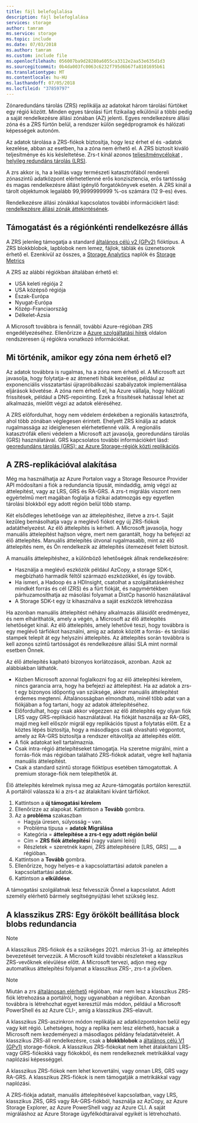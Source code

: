```yaml
---
title: fájl belefoglalása
description: fájl belefoglalása
services: storage
author: tamram
ms.service: storage
ms.topic: include
ms.date: 07/03/2018
ms.author: tamram
ms.custom: include file
ms.openlocfilehash: 056007ba9d28280a6055ca3312e2aa53e635d1d3
ms.sourcegitcommit: 0b4da003fc0063c6232f795d6b67fa8101695b61
ms.translationtype: MT
ms.contentlocale: hu-HU
ms.lasthandoff: 07/05/2018
ms.locfileid: "37859797"
---
```

Zónaredundáns tárolás (ZRS) replikálja az adatokat három tárolási fürtöket egy régió között. Minden egyes tárolási fürt fizikailag elkülönül a többi pedig a saját rendelkezésre állási zónában (AZ) jelenti. Egyes rendelkezésre állási zóna és a ZRS fürtön belül, a rendszer külön segédprogramok és hálózati képességek autonóm.

Az adatok tárolása a ZRS-fiókok biztosítja, hogy lesz érhet el és -adatok kezelése, abban az esetben, ha a zóna nem érhető el. A ZRS biztosít kiváló teljesítménye és kis késleltetése. Zrs-t kínál azonos [teljesítménycélokat](../articles/storage/common/storage-scalability-targets.md) , [helyileg redundáns tárolás (LRS)](../articles/storage/common/storage-redundancy-lrs.md).

A zrs akkor is, ha a leállás vagy természeti katasztrófából rendereli zónaszintű adatközpont elérhetetlenné erős konzisztencia, erős tartósság és magas rendelkezésre állást igénylő forgatókönyvek esetén. A ZRS kínál a tárolt objektumok legalább 99,9999999999 %-os számára (12 9-es) éves.

Rendelkezésre állási zónákkal kapcsolatos további információkért lásd: [rendelkezésre állási zónák áttekintésének](https://docs.microsoft.com/azure/availability-zones/az-overview).

## <a name="support-coverage-and-regional-availability"></a>Támogatást és a régiónkénti rendelkezésre állás
A ZRS jelenleg támogatja a standard [általános célú v2 (GPv2)](../articles/storage/common/storage-account-options.md#general-purpose-v2) fióktípus. A ZRS blokkblobok, lapblobok nem lemez, fájlok, táblák és üzenetsorok érhető el. Ezenkívül az összes, a [Storage Analytics](../articles/storage/common/storage-analytics.md) naplók és [Storage Metrics](../articles/storage/common/storage-enable-and-view-metrics.md)

A ZRS az alábbi régiókban általában érhető el:

- USA keleti régiója 2
- USA középső régiója
- Észak-Európa
- Nyugat-Európa
- Közép-Franciaország
- Délkelet-Ázsia

A Microsoft továbbra is fennáll, további Azure-régióban ZRS engedélyezéséhez. Ellenőrizze a [Azure szolgáltatási hírek](https://azure.microsoft.com/updates/) oldalon rendszeresen új régiókra vonatkozó információkat.

## <a name="what-happens-when-a-zone-becomes-unavailable"></a>Mi történik, amikor egy zóna nem érhető el?

Az adatok továbbra is rugalmas, ha a zóna nem érhető el. A Microsoft azt javasolja, hogy folytatja-e az átmeneti hibák kezelése, például az exponenciális visszatartási újrapróbálkozási szabályzatok implementálása eljárások követése. A zóna nem érhető el, ha Azure vállalja, hogy hálózati frissítések, például a DNS-repointing. Ezek a frissítések hatással lehet az alkalmazás, mielőtt végzi az adatok eléréséhez.

A ZRS előfordulhat, hogy nem védelem érdekében a regionális katasztrófa, ahol több zónában véglegesen érintett. Ehelyett ZRS kínálja az adatok rugalmassága az ideiglenesen elérhetetlenné válik. A regionális katasztrófák elleni védelem a Microsoft azt javasolja, georedundáns tárolás (GRS) használatával. GRS kapcsolatos további információkért lásd: [georedundáns tárolás (GRS): az Azure Storage-régiók közti replikációs](../articles/storage/common/storage-redundancy-grs.md).

## <a name="converting-to-zrs-replication"></a>A ZRS-replikációval alakítása
Még ma használhatja az Azure Portalon vagy a Storage Resource Provider API módosítani a fiók a redundancia típusát, mindaddig, amíg végzi az áttelepítést, vagy az LRS, GRS és RA-GRS. A zrs-t migrálás viszont nem egyértelmű mert magában foglalja a fizikai adatmozgás egy egyetlen tárolási blokkból egy adott régión belül több stamp. 

Két elsődleges lehetősége van az áttelepítéshez, illetve a zrs-t. Saját kezűleg bemásolhatja vagy a meglévő fiókot egy új ZRS-fiókok adatáthelyezést. Az élő áttelepítés is kérheti. A Microsoft javasolja, hogy manuális áttelepítést hajtson végre, mert nem garantált, hogy ha befejezi az élő áttelepítés. Manuális áttelepítés útvonal rugalmasabb, mint az élő áttelepítés nem, és Ön rendelkezik az áttelepítés ütemezését felett biztosít.

A manuális áttelepítéshez, a különböző lehetőségek állnak rendelkezésére:
- Használja a meglévő eszközök például AzCopy, a storage SDK-t, megbízható harmadik féltől származó eszközökkel, és így tovább.
- Ha ismeri, a Hadoop és a HDInsight, csatolhat a szolgáltatáskéréshez mindkét forrás és cél (ZRS) és a fürt fiókját, és nagymértékben párhuzamosíthatja az másolási folyamat a DistCp hasonló használatával
- A Storage SDK-t egy íz kihasználva a saját eszközök létrehozása

Ha azonban manuális áttelepítést néhány alkalmazás állásidőt eredményez, és nem elháríthatók, amely a végén, a Microsoft az élő áttelepítés lehetőséget kínál. Az élő áttelepítés, amely lehetővé teszi, hogy továbbra is egy meglévő tárfiókot használni, amíg az adatok között a forrás- és tárolási stampek telepít át egy helyszíni áttelepítés. Az áttelepítés során továbbra is kell azonos szintű tartósságot és rendelkezésre állási SLA mint normál esetben Önnek.

Az élő áttelepítés kapható bizonyos korlátozások, azonban. Azok az alábbiakban láthatók.

- Közben Microsoft azonnal foglalkozni fog az élő áttelepítési kérelem, nincs garancia arra, hogy ha befejezi az áttelepítést. Ha az adatok a zrs-t egy bizonyos időpontig van szüksége, akkor manuális áttelepítést érdemes megtenni. Általánosságban elmondható, minél több adat van a fiókjában a fog tartani, hogy az adatok áttelepítéséhez. 
- Előfordulhat, hogy csak akkor végezzen az élő áttelepítés egy olyan fiók LRS vagy GRS-replikáció használatával. Ha fiókját használja az RA-GRS, majd meg kell először migrál egy replikációs típust a folytatás előtt. Ez a köztes lépés biztosítja, hogy a másodlagos csak olvasható végpontot, amely az RA-GRS biztosítja a rendszer eltávolítja az áttelepítés előtt.
- A fiók adatokat kell tartalmaznia.
- Csak intra-régió áttelepítéseket támogatja. Ha szeretne migrálni, mint a forrás-fiók más régióban található ZRS-fiókok adatait, végre kell hajtania manuális áttelepítést.
- Csak a standard szintű storage fióktípus esetében támogatottak. A premium storage-fiók nem telepíthetők át.

Élő áttelepítés kérelmek nyissa meg az Azure-támogatás portálon keresztül. A portálról válassza ki a zrs-t az átalakítani kívánt tárfiókot.
1. Kattintson a **új támogatási kérelem**
2. Ellenőrizze az alapokat. Kattintson a **Tovább** gombra. 
3. Az a **probléma** szakaszban 
    - Hagyja üresen, súlyosság – van.
    - Probléma típusa = **adatok Migrálása**
    - Kategória = **áttelepítése a zrs-t egy adott régión belül**
    - Cím = **ZRS fiók áttelepítési** (vagy valami leíró)
    - Részletek = szeretnék kapni, ZRS áttelepítésére [LRS, GRS] ___ a régióban. 
4. Kattintson a **Tovább** gombra.
5. Ellenőrizze, hogy helyes-e a kapcsolattartási adatok panelen a kapcsolattartási adatok.
6. Kattintson a **elküldése**.

A támogatási szolgálatnak lesz felvesszük Önnel a kapcsolatot. Adott személy elérhető bármely segítségnyújtási lehet szükség lesz. 

## <a name="zrs-classic-a-legacy-option-for-block-blobs-redundancy"></a>A klasszikus ZRS: Egy örökölt beállítása block blobs redundancia
> [!NOTE]
> A klasszikus ZRS-fiókok és a szükséges 2021. március 31-ig. az áttelepítés bevezetését tervezzük. A Microsoft küld további részleteket a klasszikus ZRS-vevőknek elévülése előtt. A Microsoft tervezi, adjon meg egy automatikus áttelepítési folyamat a klasszikus ZRS-, zrs-t a jövőben.

>[!NOTE]
> Miután a zrs [általánosan elérhető](#support-coverage-and-regional-availability) régióban, már nem lesz a klasszikus ZRS-fiók létrehozása a portálról, hogy ugyanabban a régióban. Azonban továbbra is létrehozhat egyet keresztül más módon, például a Microsoft PowerShell és az Azure CLI-, amíg a klasszikus ZRS-elavult.

A klasszikus ZRS-aszinkron módon replikálja az adatközpontokon belül egy vagy két régió. Lehetséges, hogy a replika nem lesz elérhető, hacsak a Microsoft nem kezdeményezi a másodlagos példány feladatátvételét. A klasszikus ZRS-áll rendelkezésre, csak a **blokkblobok** a [általános célú V1 (GPv1)](../articles/storage/common/storage-account-options.md#general-purpose-v1) storage-fiókok. A klasszikus ZRS-fiókokat nem lehet átalakítani LRS- vagy GRS-fiókokká vagy fiókokból, és nem rendelkeznek metrikákkal vagy naplózási képességgel.

A klasszikus ZRS-fiókok nem lehet konvertálni, vagy onnan LRS, GRS vagy RA-GRS. A klasszikus ZRS-fiókok is nem támogatják a metrikákkal vagy naplózási.

A ZRS-fiókja adatait, manuális áttelepítésével kapcsolatban, vagy LRS, klasszikus ZRS, GRS vagy RA-GRS-fiókból, használja az AzCopy, az Azure Storage Explorer, az Azure PowerShell vagy az Azure CLI. A saját migráláshoz az Azure Storage ügyfélkódtáraival egyikét is létrehozható.
